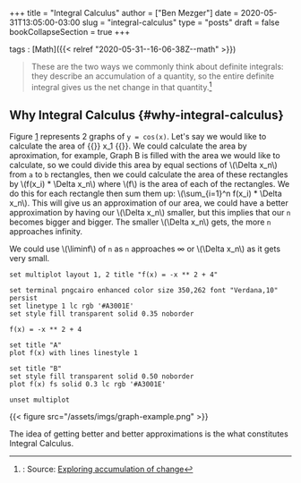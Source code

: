 +++
title = "Integral Calculus"
author = ["Ben Mezger"]
date = 2020-05-31T13:05:00-03:00
slug = "integral-calculus"
type = "posts"
draft = false
bookCollapseSection = true
+++

tags
: [Math]({{< relref "2020-05-31--16-06-38Z--math" >}})

> These are the two ways we commonly think about definite integrals: they describe
> an accumulation of a quantity, so the entire definite integral gives us the net
> change in that quantity.[^fn:1]

## Why Integral Calculus {#why-integral-calculus}

Figure [1](#org982bd77) represents 2 graphs of `y = cos(x)`. Let's say we would
like to calculate the area of {{<katex>}} x_1 {{</katex>}}. We could calculate
the area by aproximation, for example, Graph B is filled with the area we would
like to calculate, so we could divide this area by equal sections of
\\(\Delta x_n\\) from `a` to `b` rectangles, then we could calculate the area of
these rectangles by \\(f(x_i) \* \Delta x_n\\) where \\(f\\) is the area of each of
the rectangles. We do this for each rectangle then sum them up: \\(\sum\_{i=1}^n f(x_i) \*
\Delta x_n\\). This will give us an approximation of our area, we could have a
better approximation by having our \\(\Delta x_n\\) smaller, but this implies that
our `n` becomes bigger and bigger. The smaller \\(\Delta x_n\\) gets, the more `n`
approaches infinity.

We could use \\(\liminf\\) of `n` as `n` approaches &infin; or \\(\Delta x_n\\) as it
gets very small.

```gnuplot
set multiplot layout 1, 2 title "f(x) = -x ** 2 + 4"

set terminal pngcairo enhanced color size 350,262 font "Verdana,10" persist
set linetype 1 lc rgb '#A3001E'
set style fill transparent solid 0.35 noborder

f(x) = -x ** 2 + 4

set title "A"
plot f(x) with lines linestyle 1

set title "B"
set style fill transparent solid 0.50 noborder
plot f(x) fs solid 0.3 lc rgb '#A3001E'

unset multiplot
```

<a id="org982bd77"></a>

{{< figure src="/assets/imgs/graph-example.png" >}}

The idea of getting better and better approximations is the what constitutes
Integral Calculus.

[^fn:1]: : Source: [Exploring accumulation of change](https://www.khanacademy.org/math/integral-calculus/ic-integration/ic-integral-calc-intro/a/accumulation-and-net-change-in-context)
